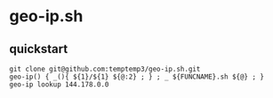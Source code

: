 # geo-ip.sh

## quickstart

```
git clone git@github.com:temptemp3/geo-ip.sh.git
geo-ip() { _(){ ${1}/${1} ${@:2} ; } ; _ ${FUNCNAME}.sh ${@} ; }
geo-ip lookup 144.178.0.0
```
